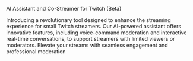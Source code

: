 AI Assistant and Co-Streamer for Twitch (Beta)

Introducing a revolutionary tool designed to enhance the streaming experience for small Twitch streamers. Our AI-powered assistant offers innovative features, including voice-command moderation and interactive real-time conversations, to support streamers with limited viewers or moderators. Elevate your streams with seamless engagement and professional moderation
